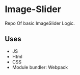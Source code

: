 # Image-Slider

Repo Of basic ImageSlider Logic.

## Uses

- JS
- Html
- CSS
- Module bundler: Webpack

